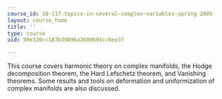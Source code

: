 ```yaml
---
course_id: 18-117-topics-in-several-complex-variables-spring-2005
layout: course_home
title: ''
type: course
uid: 99e330cc187b39896a2680b91cc0ee3f

---
```

This course covers harmonic theory on complex manifolds, the Hodge decomposition theorem, the Hard Lefschetz theorem, and Vanishing theorems. Some results and tools on deformation and uniformization of complex manifolds are also discussed.

